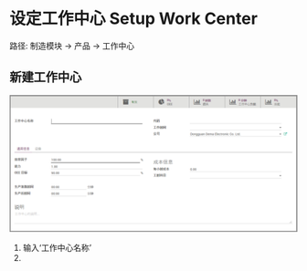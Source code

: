 # 设定工作中心 Setup Work Center

路径: 制造模块 -> 产品 -> 工作中心

## 新建工作中心

![新建工作中心](_images/WorkCenter0.PNG)

1. 输入‘工作中心名称’
2.
